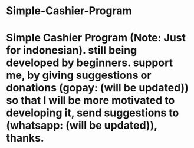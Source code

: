 # Simple-Cashier-Program
# Simple Cashier Program (Note: Just for indonesian). still being developed by beginners. support me, by giving suggestions or donations (gopay: (will be updated)) so that I will be more motivated to developing it, send suggestions to (whatsapp: (will be updated)), thanks.
